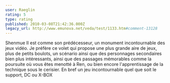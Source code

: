 ```yaml
---
user: Raeglin
rating: 5
type: rating
published: 2010-03-08T21:42:36.000Z
legacy_url: http://www.emunova.net/veda/test/1133.htm#comment-13128
---
```

Shenmue II est comme son prédécesseur, un monument incontournable des jeux vidéo.
Je préfère ce volet qui propose une plus grande aire de jeux, plus de petits boulots, un scénario ainsi que des personnages secondaires bien plus intéressants, ainsi que des passages mémorables comme la poursuite où vous êtes menotté à Ren, ou bien encore l'apprentissage de la technique sous le cerisier.
En bref un jeu incontournable quel que soit le support, DC ou X-BOX